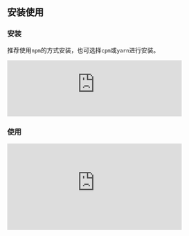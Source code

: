 <div id="content">

## 安装使用

### 安装

<p>推荐使用<code>npm</code>的方式安装，也可选择<code>cpm</code>或<code>yarn</code>进行安装。</p>

<iframe 
frameborder=0  
height=130px 
width="80%" 
marginwidth=0 
scrolling=no 
src="https://gist.onmicrosoft.cn/Neajue/48e60d8e65e56558cbbd2b02159e4485.pibb">
</iframe>


<!-- ```bash
npm install kxx-ui
cnpm install  kxx-ui --save
yarn add kxx-ui
``` -->

### 使用

<iframe 
frameborder=0  
height=200px 
width="80%" 
marginwidth=0 
scrolling=no 
src="https://gist.onmicrosoft.cn/Neajue/427c26f8d5529076115a9912af6727bc.pibb">
</iframe>

<!-- ```js
import { createApp } from "vue";
import App from "@/App.vue";
import mzlUi from "mzl-ui";
import "../node_modules/mzl-ui/dist/style.css";
const app = createApp(App);
app.use(mzlUi);
app.mount("#app");
``` -->
</div>